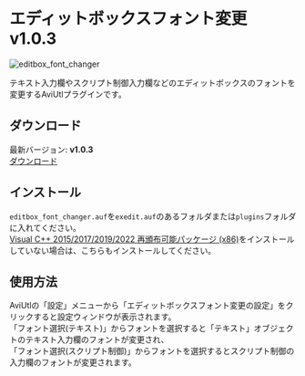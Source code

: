 # エディットボックスフォント変更 v1.0.3

![editbox_font_changer](https://user-images.githubusercontent.com/106879397/210025224-a212bf20-fb9c-4504-bb56-ff49c1f302cd.png)


テキスト入力欄やスクリプト制御入力欄などのエディットボックスのフォントを変更するAviUtlプラグインです。

## ダウンロード
最新バージョン: **v1.0.3**  
[ダウンロード](https://github.com/mimaraka/aviutl-plugin-editbox_font_changer/releases/latest)  


## インストール
`editbox_font_changer.auf`を`exedit.auf`のあるフォルダまたは`plugins`フォルダに入れてください。  
[Visual C++ 2015/2017/2019/2022 再頒布可能パッケージ (x86)](https://aka.ms/vs/17/release/vc_redist.x86.exe)をインストールしていない場合は、こちらもインストールしてください。 


## 使用方法
AviUtlの「設定」メニューから「エディットボックスフォント変更の設定」をクリックすると設定ウィンドウが表示されます。  
「フォント選択(テキスト)」からフォントを選択すると「テキスト」オブジェクトのテキスト入力欄のフォントが変更され、  
「フォント選択(スクリプト制御)」からフォントを選択するとスクリプト制御の入力欄のフォントが変更されます。
